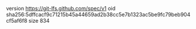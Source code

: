 version https://git-lfs.github.com/spec/v1
oid sha256:5dffcacf9c71215b45a44659ad2b38cc5e7b1323ac5be9fc79beb904cf5af6f8
size 834
